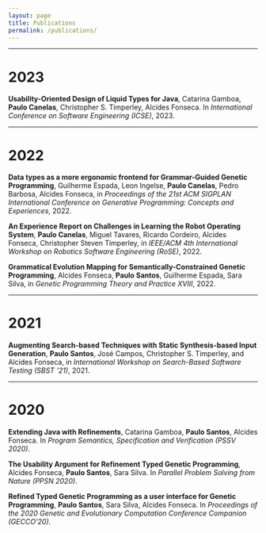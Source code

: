 ```yaml
---
layout: page
title: Publications
permalink: /publications/
---
```

-----------------------------
# 2023

**Usability-Oriented Design of Liquid Types for Java**,
Catarina Gamboa, **Paulo Canelas**, Christopher S. Timperley, Alcides Fonseca. In *International Conference on Software Engineering (ICSE)*, 2023.


-----------------------------
# 2022

**Data types as a more ergonomic frontend for Grammar-Guided Genetic Programming**,
Guilherme Espada, Leon Ingelse, **Paulo Canelas**, Pedro Barbosa, Alcides Fonseca, in *Proceedings of the 21st ACM SIGPLAN International Conference on Generative Programming: Concepts and Experiences*, 2022.

**An Experience Report on Challenges in Learning the Robot Operating System**, 
**Paulo Canelas**, Miguel Tavares, Ricardo Cordeiro, Alcides Fonseca, Christopher Steven Timperley, in *IEEE/ACM 4th International Workshop on Robotics Software Engineering (RoSE)*, 2022.

**Grammatical Evolution Mapping for Semantically-Constrained Genetic Programming**, 
Alcides Fonseca, **Paulo Santos**, Guilherme Espada, Sara Silva, in *Genetic Programming Theory and Practice XVIII*, 2022.

-----------------------------
# 2021

**Augmenting Search-based Techniques with Static Synthesis-based Input Generation**, 
**Paulo Santos**, José Campos, Christopher S. Timperley, and Alcides Fonseca, in *International Workshop on Search-Based Software Testing (SBST '21)*, 2021.


-----------------------------
# 2020

**Extending Java with Refinements**,
Catarina Gamboa, **Paulo Santos**, Alcides Fonseca. In *Program Semantics, Specification and Verification (PSSV 2020)*.

**The Usability Argument for Refinement Typed Genetic Programming**,
Alcides Fonseca, **Paulo Santos**, Sara Silva. In *Parallel Problem Solving from Nature (PPSN 2020)*.

**Refined Typed Genetic Programming as a user interface for Genetic Programming**,
**Paulo Santos**, Sara Silva, Alcides Fonseca. In *Proceedings of the 2020 Genetic and Evolutionary Computation Conference Companion (GECCO'20)*.